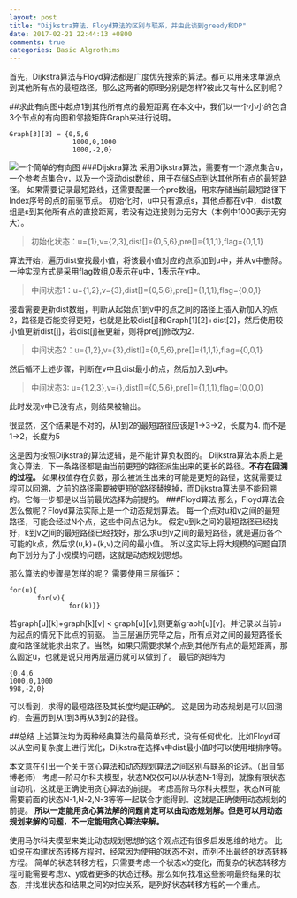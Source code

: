 ```yaml
---
layout: post
title: "Dijkstra算法、Floyd算法的区别与联系，并由此谈到greedy和DP"
date: 2017-02-21 22:44:13 +0800
comments: true
categories: Basic Algrothims
---
```

首先，Dijkstra算法与Floyd算法都是广度优先搜索的算法。都可以用来求单源点到其他所有点的最短路径。那么这两者的原理分别是怎样?彼此又有什么区别呢？

##求此有向图中起点1到其他所有点的最短距离
在本文中，我们以一个小小的包含3个节点的有向图和邻接矩阵Graph来进行说明。
```
Graph[3][3] = {0,5,6
	            1000,0,1000
	            1000,-2,0}
```
![一个简单的有向图](http://img.blog.csdn.net/20170221223145768?watermark/2/text/aHR0cDovL2Jsb2cuY3Nkbi5uZXQvbGl1eWFubGluZ19jcw==/font/5a6L5L2T/fontsize/400/fill/I0JBQkFCMA==/dissolve/70/gravity/SouthEast)
###Dijskra算法
采用Dijkstra算法，需要有一个源点集合u，一个参考点集合v，以及一个滚动dist数组，用于存储S点到达其他所有点的最短路径。
如果需要记录最短路线，还需要配置一个pre数组，用来存储当前最短路径下Index序号的点的前驱节点。
初始化时，u中只有源点s，其他点都在v中，dist数组是s到其他所有点的直接距离，若没有边连接则为无穷大（本例中1000表示无穷大）。

>初始化状态：u={1},v={2,3},dist[]={0,5,6},pre[]={1,1,1},flag={0,1,1}

算法开始，遍历dist查找最小值，将该最小值对应的点添加到u中，并从v中删除。一种实现方式是采用flag数组,0表示在u中，1表示在v中。
>中间状态1：u={1,2},v={3},dist[]={0,5,6},pre[]={1,1,1},flag={0,0,1}

接着需要更新dist数组，判断从起始点1到v中的点之间的路径上插入新加入的点2，路径是否能变得更短，也就是比较dist[j]和Graph[1][2]+dist[2]，然后使用较小值更新dist[j]，若dist[j]被更新，则将pre[j]修改为2.
>中间状态2：u={1,2},v={3},dist[]={0,5,6},pre[]={1,1,1},flag={0,0,1}

然后循环上述步骤，判断在v中且dist最小的点，然后加入到u中。
>中间状态3: u={1,2,3},v={},dist[]={0,5,6},pre[]={1,1,1},flag={0,0,0}

此时发现v中已没有点，则结果被输出。

很显然，这个结果是不对的，从1到2的最短路径应该是1->3->2，长度为4.  而不是1->2，长度为5

这是因为按照Dijkstra的算法逻辑，是不能计算负权图的。
Dijkstra算法本质上是贪心算法，下一条路径都是由当前更短的路径派生出来的更长的路径。**不存在回溯的过程。**
如果权值存在负数，那么被派生出来的可能是更短的路径，这就需要过程可以回溯，之前的路径需要被更短的路径替换掉，而Dijkstra算法是不能回溯的。它每一步都是以当前最优选择为前提的。
###Floyd算法
那么，Floyd算法会怎么做呢？Floyd算法实际上是一个动态规划算法。
每一个点对u和v之间的最短路径，可能会经过N个点，这些中间点记为k。
假定u到k之间的最短路径已经找好，k到v之间的最短路径已经找好，那么求u到v之间的最短路径，就是遍历各个可能的k点，然后求(u,k)+(k,v)之间的最小值。
所以这实际上将大规模的问题自顶向下划分为了小规模的问题，这就是动态规划思想。

那么算法的步骤是怎样的呢？
需要使用三层循环：

```
for(u){
       for(v){
               for(k)}}
```


若graph[u][k]+graph[k][v] < graph[u][v],则更新graph[u][v]。并记录以当前u为起点的情况下此点的前驱。
当三层遍历完毕之后，所有点对之间的最短路径长度和路径就能求出来了。当然，如果只需要求某个点到其他所有点的最短距离，那么固定u，也就是说只用两层遍历就可以做到了。
最后的矩阵为

```
{0,4,6
1000,0,1000
998,-2,0}
```
可以看到，求得的最短路径及其长度均是正确的。
这是因为动态规划是可以回溯的，会遍历到从1到3再从3到2的路径。

##总结
上述算法均为两种经典算法的最简单形式，没有任何优化。比如Floyd可以从空间复杂度上进行优化，Dijkstra在选择v中dist最小值时可以使用堆排序等。

本文意在引出一个关于贪心算法和动态规划算法之间区别与联系的论述。（出自邹博老师）
考虑一阶马尔科夫模型，状态N仅仅可以从状态N-1得到，就像有限状态自动机，这就是正确使用贪心算法的前提。
考虑高阶马尔科夫模型，状态N可能需要前面的状态N-1,N-2,N-3等等一起联合才能得到。这就是正确使用动态规划的前提。
**所以一定能用贪心算法解的问题肯定可以由动态规划解。但是可以用动态规划来解的问题，不一定能用贪心算法来解。**

使用马尔科夫模型来类比动态规划思想的这个观点还有很多启发思维的地方。
比如说在构建状态转移方程时，经常因为使用的状态不对，而列不出最终的状态转移方程。
简单的状态转移方程，只需要考虑一个状态x的变化，而复杂的状态转移方程可能需要考虑x、y或者更多的状态迁移。那么如何找准这些影响最终结果的状态，并找准状态和结果之间的对应关系，是列好状态转移方程的一个重点。



